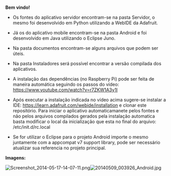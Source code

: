 **Bem vindo!**

* Os  fontes do aplicativo servidor encontram-se na pasta Servidor, o mesmo foi desenvolvido em Python utilizando a WebIDE da Adafruit.
 
* Já os do aplicativo mobile encontram-se na pasta Android e foi desenvolvido em Java utilizando o Eclipse Juno.
 
* Na pasta documentos encontram-se alguns arquivos que podem ser úteis.
 
* Na pasta Instaladores será possível encontrar a versão compilada dos aplicativos.
 
* A instalação das dependências (no Raspberry Pi) pode ser feita de maneira automática seguindo os passos do vídeo: https://www.youtube.com/watch?v=r7ZKW1A3y1I
 
* Após executar a instalação indicada no vídeo acima sugere-se instalar a IDE: https://learn.adafruit.com/webide/installation e clonar este repositório. Para iniciar o aplicativo automaticamanete pelos fontes e não pelos arquivos compilados gerados pela instalação automatica basta modificar o local da inicialização que esta no final do arquivo: /etc/init.d/rc.local

* Se for utilizar o Eclipse para o projeto Android importe o mesmo juntamente com a appcompat v7 support library, pode ser necessário atualizar sua referencia no projeto principal.


**Imagens:**

![Screenshot_2014-05-17-14-07-11.png](https://bitbucket.org/repo/KbG8KA/images/2324044091-Screenshot_2014-05-17-14-07-11.png)![20140509_003926_Android.jpg](https://bitbucket.org/repo/KbG8KA/images/2019319887-20140509_003926_Android.jpg)